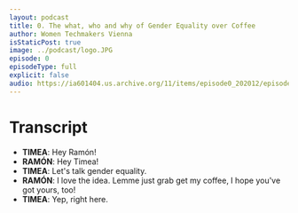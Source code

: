 ```yaml
---
layout: podcast
title: 0. The what, who and why of Gender Equality over Coffee
author: Women Techmakers Vienna
isStaticPost: true
image: ../podcast/logo.JPG
episode: 0
episodeType: full
explicit: false
audio: https://ia601404.us.archive.org/11/items/episode0_202012/episode0.mp3
---
```


# Transcript

- **TIMEA**: Hey Ramón!
- **RAMÓN**: Hey Timea!
- **TIMEA**: Let's talk gender equality.
- **RAMÓN**: I love the idea. Lemme just grab get my coffee, I hope you've got yours, too!
- **TIMEA**: Yep, right here.
